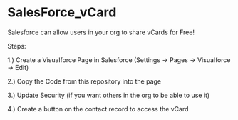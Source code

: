 # SalesForce_vCard
Salesforce can allow users in your org to share vCards for Free!

Steps: 

1.) Create a Visualforce Page in Salesforce
(Settings -> Pages -> Visualforce -> Edit) 

2.) Copy the Code from this repository into the page

3.) Update Security (if you want others in the org to be able to use it) 

4.) Create a button on the contact record to access the vCard
